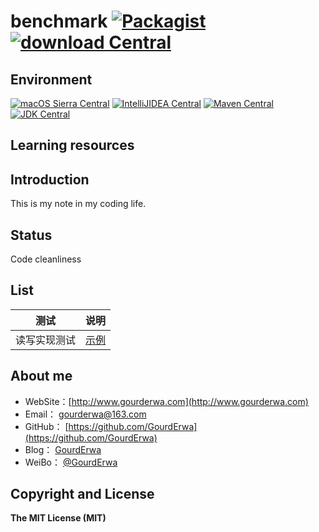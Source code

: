 # benchmark  [![Packagist](https://img.shields.io/packagist/l/doctrine/orm.svg?maxAge=2592000?style=flat-square)]() [![download Central](https://img.shields.io/badge/download-total_1M-red.svg?style=flat-square&maxAge=2592000)]()

## Environment
[![macOS Sierra Central](https://img.shields.io/badge/macOS_Sierra-v10.12.2Beta-green.svg?style=flat-square&maxAge=2592000)]()
[![IntelliJIDEA Central](https://img.shields.io/badge/IntelliJIDEA-v2017.1-green.svg?style=flat-square&maxAge=2592000)]()
[![Maven Central](https://img.shields.io/badge/Maven-v3.3.9-green.svg?style=flat-square&maxAge=2592000)]()
[![JDK Central](https://img.shields.io/badge/JDK-v1.8-green.svg?style=flat-square&maxAge=2592000)]()

## Learning resources

## Introduction
This is my note in my coding life.  

## Status
Code cleanliness

## List
| 测试       | 说明         |
| ---------- |:------------:|
|读写实现测试  | [示例](https://github.com/GourdErwa/benchmark/tree/master/lock-rw)         |


## About me
- WebSite：[http://www.gourderwa.com](http://www.gourderwa.com)
- Email：  [gourderwa@163.com](gourderwa@163.com)
- GitHub： [https://github.com/GourdErwa](https://github.com/GourdErwa)
- Blog：   [GourdErwa](http://blog.csdn.net/xiaohulunb)
- WeiBo：  [@GourdErwa](http://www.weibo.com/xiaohulunb)

## Copyright and License
**The MIT License (MIT)**  
